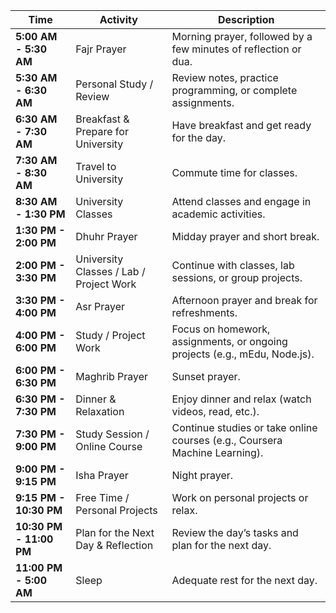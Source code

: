 

| Time                | Activity                                           | Description                                                            |
|---------------------|---------------------------------------------------|------------------------------------------------------------------------|
| **5:00 AM - 5:30 AM** | Fajr Prayer                                      | Morning prayer, followed by a few minutes of reflection or dua.        |
| **5:30 AM - 6:30 AM** | Personal Study / Review                          | Review notes, practice programming, or complete assignments.           |
| **6:30 AM - 7:30 AM** | Breakfast & Prepare for University               | Have breakfast and get ready for the day.                              |
| **7:30 AM - 8:30 AM** | Travel to University                             | Commute time for classes.                                              |
| **8:30 AM - 1:30 PM** | University Classes                               | Attend classes and engage in academic activities.                      |
| **1:30 PM - 2:00 PM** | Dhuhr Prayer                                     | Midday prayer and short break.                                         |
| **2:00 PM - 3:30 PM** | University Classes / Lab / Project Work          | Continue with classes, lab sessions, or group projects.                |
| **3:30 PM - 4:00 PM** | Asr Prayer                                       | Afternoon prayer and break for refreshments.                           |
| **4:00 PM - 6:00 PM** | Study / Project Work                             | Focus on homework, assignments, or ongoing projects (e.g., mEdu, Node.js). |
| **6:00 PM - 6:30 PM** | Maghrib Prayer                                   | Sunset prayer.                                                         |
| **6:30 PM - 7:30 PM** | Dinner & Relaxation                              | Enjoy dinner and relax (watch videos, read, etc.).                     |
| **7:30 PM - 9:00 PM** | Study Session / Online Course                    | Continue studies or take online courses (e.g., Coursera Machine Learning). |
| **9:00 PM - 9:15 PM** | Isha Prayer                                      | Night prayer.                                                          |
| **9:15 PM - 10:30 PM** | Free Time / Personal Projects                   | Work on personal projects or relax.                                    |
| **10:30 PM - 11:00 PM** | Plan for the Next Day & Reflection             | Review the day’s tasks and plan for the next day.                      |
| **11:00 PM - 5:00 AM** | Sleep                                            | Adequate rest for the next day.                                        |

